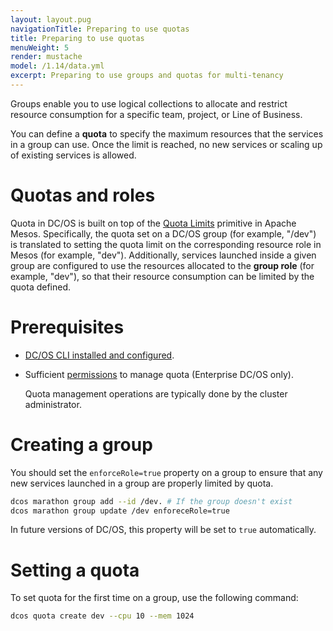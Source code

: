 ```yaml
---
layout: layout.pug
navigationTitle: Preparing to use quotas
title: Preparing to use quotas
menuWeight: 5
render: mustache
model: /1.14/data.yml
excerpt: Preparing to use groups and quotas for multi-tenancy
---
```

Groups enable you to use logical collections to allocate and restrict resource consumption for a specific team, project, or Line of Business.

You can define a **quota** to specify the maximum resources that the services in a group can use.
Once the limit is reached, no new services or scaling up of existing services is allowed.

# Quotas and roles

Quota in DC/OS is built on top of the [Quota Limits](https://mesos.apache.org/documentation/latest/quota/) primitive in Apache Mesos.
Specifically, the quota set on a DC/OS group (for example, "/dev") is translated to setting the quota limit on the corresponding resource role in Mesos (for example, "dev").
Additionally, services launched inside a given group are configured to use the resources allocated to the **group role** (for example, "dev"), so that their resource consumption can be limited by the quota defined.

# Prerequisites

* [DC/OS CLI installed and configured](/1.14/cli/).
* Sufficient [permissions](/1.14/security/ent/perms-reference) to manage quota (Enterprise DC/OS only).

    Quota management operations are typically done by the cluster administrator.

# Creating a group

You should set the `enforceRole=true` property on a group to ensure that any new services launched in a group are properly limited by quota.

```bash
dcos marathon group add --id /dev. # If the group doesn't exist
dcos marathon group update /dev enforeceRole=true
```

In future versions of DC/OS, this property will be set to `true` automatically.

# Setting a quota

To set quota for the first time on a group, use the following command:

```bash
dcos quota create dev --cpu 10 --mem 1024
```